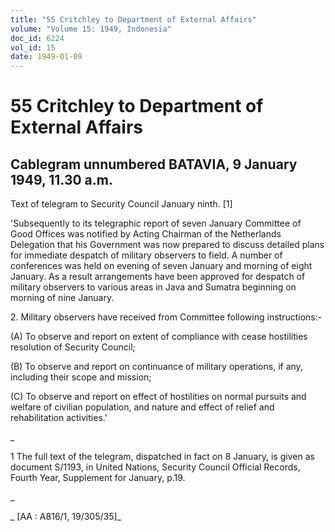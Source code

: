 ```yaml
---
title: "55 Critchley to Department of External Affairs"
volume: "Volume 15: 1949, Indonesia"
doc_id: 6224
vol_id: 15
date: 1949-01-09
---
```


# 55 Critchley to Department of External Affairs

## Cablegram unnumbered BATAVIA, 9 January 1949, 11.30 a.m.

Text of telegram to Security Council January ninth. [1]

'Subsequently to its telegraphic report of seven January Committee of Good Offices was notified by Acting Chairman of the Netherlands Delegation that his Government was now prepared to discuss detailed plans for immediate despatch of military observers to field. A number of conferences was held on evening of seven January and morning of eight January. As a result arrangements have been approved for despatch of military observers to various areas in Java and Sumatra beginning on morning of nine January.

2\. Military observers have received from Committee following instructions:-

(A) To observe and report on extent of compliance with cease hostilities resolution of Security Council;

(B) To observe and report on continuance of military operations, if any, including their scope and mission;

(C) To observe and report on effect of hostilities on normal pursuits and welfare of civilian population, and nature and effect of relief and rehabilitation activities.'

_

1 The full text of the telegram, dispatched in fact on 8 January, is given as document S/1193, in United Nations, Security Council Official Records, Fourth Year, Supplement for January, p.19.

_

_ [AA : A816/1, 19/305/35]_
